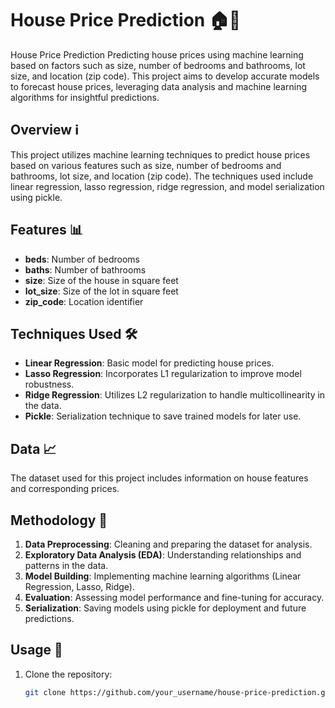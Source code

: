 # House Price Prediction 🏠💸
House Price Prediction  Predicting house prices using machine learning based on factors such as size, number of bedrooms and bathrooms, lot size, and location (zip code). This project aims to develop accurate models to forecast house prices, leveraging data analysis and machine learning algorithms for insightful predictions.

## Overview ℹ️

This project utilizes machine learning techniques to predict house prices based on various features such as size, number of bedrooms and bathrooms, lot size, and location (zip code). The techniques used include linear regression, lasso regression, ridge regression, and model serialization using pickle.

## Features 📊

- **beds**: Number of bedrooms
- **baths**: Number of bathrooms
- **size**: Size of the house in square feet
- **lot_size**: Size of the lot in square feet
- **zip_code**: Location identifier

## Techniques Used 🛠️

- **Linear Regression**: Basic model for predicting house prices.
- **Lasso Regression**: Incorporates L1 regularization to improve model robustness.
- **Ridge Regression**: Utilizes L2 regularization to handle multicollinearity in the data.
- **Pickle**: Serialization technique to save trained models for later use.

## Data 📈

The dataset used for this project includes information on house features and corresponding prices.

## Methodology 🚀

1. **Data Preprocessing**: Cleaning and preparing the dataset for analysis.
2. **Exploratory Data Analysis (EDA)**: Understanding relationships and patterns in the data.
3. **Model Building**: Implementing machine learning algorithms (Linear Regression, Lasso, Ridge).
4. **Evaluation**: Assessing model performance and fine-tuning for accuracy.
5. **Serialization**: Saving models using pickle for deployment and future predictions.

## Usage 🚀

1. Clone the repository:
   
   ```bash
   git clone https://github.com/your_username/house-price-prediction.git
